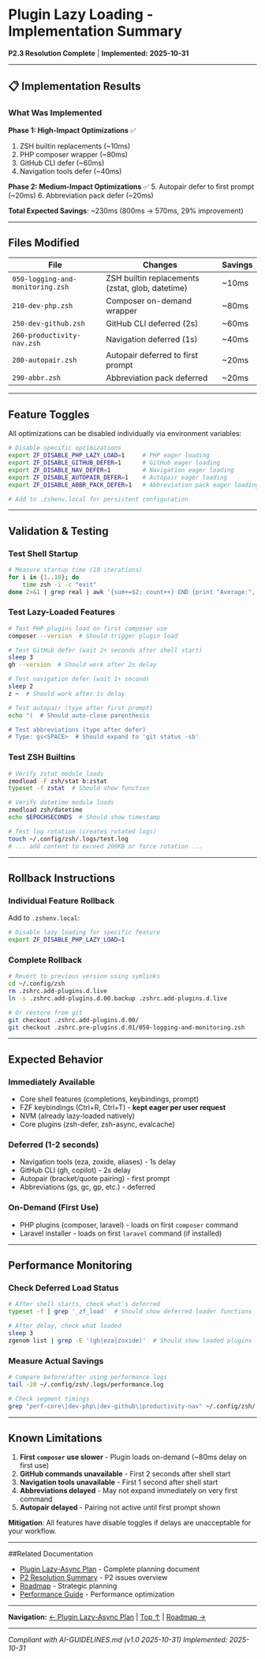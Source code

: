 # Plugin Lazy Loading - Implementation Summary

**P2.3 Resolution Complete** | **Implemented: 2025-10-31**

---

## 📋 Implementation Results

### What Was Implemented

**Phase 1: High-Impact Optimizations** ✅
1. ZSH builtin replacements (~10ms)
2. PHP composer wrapper (~80ms)
3. GitHub CLI defer (~60ms)
4. Navigation tools defer (~40ms)

**Phase 2: Medium-Impact Optimizations** ✅
5. Autopair defer to first prompt (~20ms)
6. Abbreviation pack defer (~20ms)

**Total Expected Savings**: ~230ms (800ms → 570ms, 29% improvement)

---

## Files Modified

| File | Changes | Savings |
|------|---------|---------|
| `050-logging-and-monitoring.zsh` | ZSH builtin replacements (zstat, glob, datetime) | ~10ms |
| `210-dev-php.zsh` | Composer on-demand wrapper | ~80ms |
| `250-dev-github.zsh` | GitHub CLI deferred (2s) | ~60ms |
| `260-productivity-nav.zsh` | Navigation deferred (1s) | ~40ms |
| `280-autopair.zsh` | Autopair deferred to first prompt | ~20ms |
| `290-abbr.zsh` | Abbreviation pack deferred | ~20ms |

---

## Feature Toggles

All optimizations can be disabled individually via environment variables:

```bash
# Disable specific optimizations
export ZF_DISABLE_PHP_LAZY_LOAD=1     # PHP eager loading
export ZF_DISABLE_GITHUB_DEFER=1      # GitHub eager loading
export ZF_DISABLE_NAV_DEFER=1         # Navigation eager loading
export ZF_DISABLE_AUTOPAIR_DEFER=1    # Autopair eager loading
export ZF_DISABLE_ABBR_PACK_DEFER=1   # Abbreviation pack eager loading

# Add to .zshenv.local for persistent configuration
```

---

## Validation & Testing

### Test Shell Startup

```bash
# Measure startup time (10 iterations)
for i in {1..10}; do
    time zsh -i -c "exit"
done 2>&1 | grep real | awk '{sum+=$2; count++} END {print "Average:", sum/count, "seconds"}'
```

### Test Lazy-Loaded Features

```bash
# Test PHP plugins load on first composer use
composer --version  # Should trigger plugin load

# Test GitHub defer (wait 2+ seconds after shell start)
sleep 3
gh --version  # Should work after 2s delay

# Test navigation defer (wait 1+ second)
sleep 2
z ~  # Should work after 1s delay

# Test autopair (type after first prompt)
echo "(  # Should auto-close parenthesis

# Test abbreviations (type after defer)
# Type: gs<SPACE>  # Should expand to 'git status -sb'
```

### Test ZSH Builtins

```bash
# Verify zstat module loads
zmodload -F zsh/stat b:zstat
typeset -f zstat  # Should show function

# Verify datetime module loads
zmodload zsh/datetime
echo $EPOCHSECONDS  # Should show timestamp

# Test log rotation (creates rotated logs)
touch ~/.config/zsh/.logs/test.log
# ... add content to exceed 200KB or force rotation ...
```

---

## Rollback Instructions

### Individual Feature Rollback

Add to `.zshenv.local`:

```bash
# Disable lazy loading for specific feature
export ZF_DISABLE_PHP_LAZY_LOAD=1
```

### Complete Rollback

```bash
# Revert to previous version using symlinks
cd ~/.config/zsh
rm .zshrc.add-plugins.d.live
ln -s .zshrc.add-plugins.d.00.backup .zshrc.add-plugins.d.live

# Or restore from git
git checkout .zshrc.add-plugins.d.00/
git checkout .zshrc.pre-plugins.d.01/050-logging-and-monitoring.zsh
```

---

## Expected Behavior

### Immediately Available
- Core shell features (completions, keybindings, prompt)
- FZF keybindings (Ctrl+R, Ctrl+T) - **kept eager per user request**
- NVM (already lazy-loaded natively)
- Core plugins (zsh-defer, zsh-async, evalcache)

### Deferred (1-2 seconds)
- Navigation tools (eza, zoxide, aliases) - 1s delay
- GitHub CLI (gh, copilot) - 2s delay
- Autopair (bracket/quote pairing) - first prompt
- Abbreviations (gs, gc, gp, etc.) - deferred

### On-Demand (First Use)
- PHP plugins (composer, laravel) - loads on first `composer` command
- Laravel installer - loads on first `laravel` command (if installed)

---

## Performance Monitoring

### Check Deferred Load Status

```bash
# After shell starts, check what's deferred
typeset -f | grep '_zf_load'  # Should show deferred loader functions

# After delay, check what loaded
sleep 3
zgenom list | grep -E '(gh|eza|zoxide)'  # Should show loaded plugins
```

### Measure Actual Savings

```bash
# Compare before/after using performance logs
tail -20 ~/.config/zsh/.logs/performance.log

# Check segment timings
grep "perf-core\|dev-php\|dev-github\|productivity-nav" ~/.config/zsh/.logs/segment-capture.log
```

---

## Known Limitations

1. **First `composer` use slower** - Plugin loads on-demand (~80ms delay on first use)
2. **GitHub commands unavailable** - First 2 seconds after shell start
3. **Navigation tools unavailable** - First 1 second after shell start
4. **Abbreviations delayed** - May not expand immediately on very first command
5. **Autopair delayed** - Pairing not active until first prompt shown

**Mitigation**: All features have disable toggles if delays are unacceptable for your workflow.

---

##Related Documentation

- [Plugin Lazy-Async Plan](PLUGIN-LAZY-ASYNC-PLAN.md) - Complete planning document
- [P2 Resolution Summary](P2-RESOLUTION-SUMMARY.md) - P2 issues overview
- [Roadmap](900-roadmap.md) - Strategic planning
- [Performance Guide](110-performance-guide.md) - Performance optimization

---

**Navigation:** [← Plugin Lazy-Async Plan](PLUGIN-LAZY-ASYNC-PLAN.md) | [Top ↑](#plugin-lazy-loading---implementation-summary) | [Roadmap →](900-roadmap.md)

---

*Compliant with AI-GUIDELINES.md (v1.0 2025-10-31)*
*Implemented: 2025-10-31*
